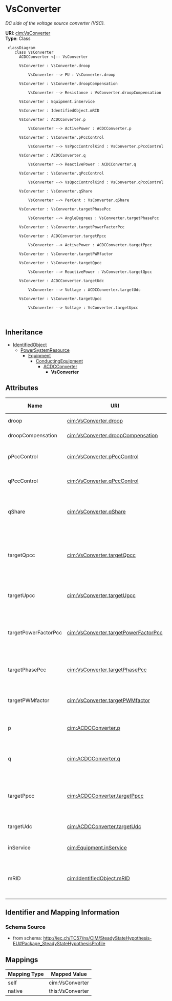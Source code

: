 # VsConverter


_DC side of the voltage source converter (VSC)._





**URI**: [cim:VsConverter](http://iec.ch/TC57/CIM100#VsConverter)<br />
**Type**: Class




```mermaid
 classDiagram
    class VsConverter
      ACDCConverter <|-- VsConverter
      
      VsConverter : VsConverter.droop
        
          VsConverter --> PU : VsConverter.droop
        
      VsConverter : VsConverter.droopCompensation
        
          VsConverter --> Resistance : VsConverter.droopCompensation
        
      VsConverter : Equipment.inService
        
      VsConverter : IdentifiedObject.mRID
        
      VsConverter : ACDCConverter.p
        
          VsConverter --> ActivePower : ACDCConverter.p
        
      VsConverter : VsConverter.pPccControl
        
          VsConverter --> VsPpccControlKind : VsConverter.pPccControl
        
      VsConverter : ACDCConverter.q
        
          VsConverter --> ReactivePower : ACDCConverter.q
        
      VsConverter : VsConverter.qPccControl
        
          VsConverter --> VsQpccControlKind : VsConverter.qPccControl
        
      VsConverter : VsConverter.qShare
        
          VsConverter --> PerCent : VsConverter.qShare
        
      VsConverter : VsConverter.targetPhasePcc
        
          VsConverter --> AngleDegrees : VsConverter.targetPhasePcc
        
      VsConverter : VsConverter.targetPowerFactorPcc
        
      VsConverter : ACDCConverter.targetPpcc
        
          VsConverter --> ActivePower : ACDCConverter.targetPpcc
        
      VsConverter : VsConverter.targetPWMfactor
        
      VsConverter : VsConverter.targetQpcc
        
          VsConverter --> ReactivePower : VsConverter.targetQpcc
        
      VsConverter : ACDCConverter.targetUdc
        
          VsConverter --> Voltage : ACDCConverter.targetUdc
        
      VsConverter : VsConverter.targetUpcc
        
          VsConverter --> Voltage : VsConverter.targetUpcc
        
      
```





## Inheritance
* [IdentifiedObject](IdentifiedObject.md)
    * [PowerSystemResource](PowerSystemResource.md)
        * [Equipment](Equipment.md)
            * [ConductingEquipment](ConductingEquipment.md)
                * [ACDCConverter](ACDCConverter.md)
                    * **VsConverter**



## Attributes


| Name | URI | Cardinality and Range | Description | Inheritance |
| ---  | --- | --- | --- | --- |
| droop | [cim:VsConverter.droop](http://iec.ch/TC57/CIM100#VsConverter.droop) | 0..1 <br />  [PU](PU.md)  | Droop constant | direct |
| droopCompensation | [cim:VsConverter.droopCompensation](http://iec.ch/TC57/CIM100#VsConverter.droopCompensation) | 0..1 <br />  [Resistance](Resistance.md)  | Compensation constant | direct |
| pPccControl | [cim:VsConverter.pPccControl](http://iec.ch/TC57/CIM100#VsConverter.pPccControl) | 1..1 <br />  [VsPpccControlKind](VsPpccControlKind.md)  | Kind of control of real power and/or DC voltage | direct |
| qPccControl | [cim:VsConverter.qPccControl](http://iec.ch/TC57/CIM100#VsConverter.qPccControl) | 1..1 <br />  [VsQpccControlKind](VsQpccControlKind.md)  | Kind of reactive power control | direct |
| qShare | [cim:VsConverter.qShare](http://iec.ch/TC57/CIM100#VsConverter.qShare) | 0..1 <br />  [PerCent](PerCent.md)  | Reactive power sharing factor among parallel converters on Uac control | direct |
| targetQpcc | [cim:VsConverter.targetQpcc](http://iec.ch/TC57/CIM100#VsConverter.targetQpcc) | 0..1 <br />  [ReactivePower](ReactivePower.md)  | Reactive power injection target in AC grid, at point of common coupling | direct |
| targetUpcc | [cim:VsConverter.targetUpcc](http://iec.ch/TC57/CIM100#VsConverter.targetUpcc) | 0..1 <br />  [Voltage](Voltage.md)  | Voltage target in AC grid, at point of common coupling | direct |
| targetPowerFactorPcc | [cim:VsConverter.targetPowerFactorPcc](http://iec.ch/TC57/CIM100#VsConverter.targetPowerFactorPcc) | 0..1 <br />  float  | Power factor target at the AC side, at point of common coupling | direct |
| targetPhasePcc | [cim:VsConverter.targetPhasePcc](http://iec.ch/TC57/CIM100#VsConverter.targetPhasePcc) | 0..1 <br />  [AngleDegrees](AngleDegrees.md)  | Phase target at AC side, at point of common coupling | direct |
| targetPWMfactor | [cim:VsConverter.targetPWMfactor](http://iec.ch/TC57/CIM100#VsConverter.targetPWMfactor) | 0..1 <br />  float  | Magnitude of pulse-modulation factor | direct |
| p | [cim:ACDCConverter.p](http://iec.ch/TC57/CIM100#ACDCConverter.p) | 1..1 <br />  [ActivePower](ActivePower.md)  | Active power at the point of common coupling | [ACDCConverter](ACDCConverter.md) |
| q | [cim:ACDCConverter.q](http://iec.ch/TC57/CIM100#ACDCConverter.q) | 1..1 <br />  [ReactivePower](ReactivePower.md)  | Reactive power at the point of common coupling | [ACDCConverter](ACDCConverter.md) |
| targetPpcc | [cim:ACDCConverter.targetPpcc](http://iec.ch/TC57/CIM100#ACDCConverter.targetPpcc) | 0..1 <br />  [ActivePower](ActivePower.md)  | Real power injection target in AC grid, at point of common coupling | [ACDCConverter](ACDCConverter.md) |
| targetUdc | [cim:ACDCConverter.targetUdc](http://iec.ch/TC57/CIM100#ACDCConverter.targetUdc) | 0..1 <br />  [Voltage](Voltage.md)  | Target value for DC voltage magnitude | [ACDCConverter](ACDCConverter.md) |
| inService | [cim:Equipment.inService](http://iec.ch/TC57/CIM100#Equipment.inService) | 1..1 <br />  boolean  | Specifies the availability of the equipment | [Equipment](Equipment.md) |
| mRID | [cim:IdentifiedObject.mRID](http://iec.ch/TC57/CIM100#IdentifiedObject.mRID) | 1..1 <br />  string  | Master resource identifier issued by a model authority | [IdentifiedObject](IdentifiedObject.md) |









## Identifier and Mapping Information







### Schema Source


* from schema: http://iec.ch/TC57/ns/CIM/SteadyStateHypothesis-EU#Package_SteadyStateHypothesisProfile





## Mappings

| Mapping Type | Mapped Value |
| ---  | ---  |
| self | cim:VsConverter |
| native | this:VsConverter |




